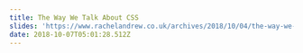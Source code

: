 ```yaml
---
title: The Way We Talk About CSS
slides: 'https://www.rachelandrew.co.uk/archives/2018/10/04/the-way-we-talk-about-css/'
date: 2018-10-07T05:01:28.512Z
---
```


